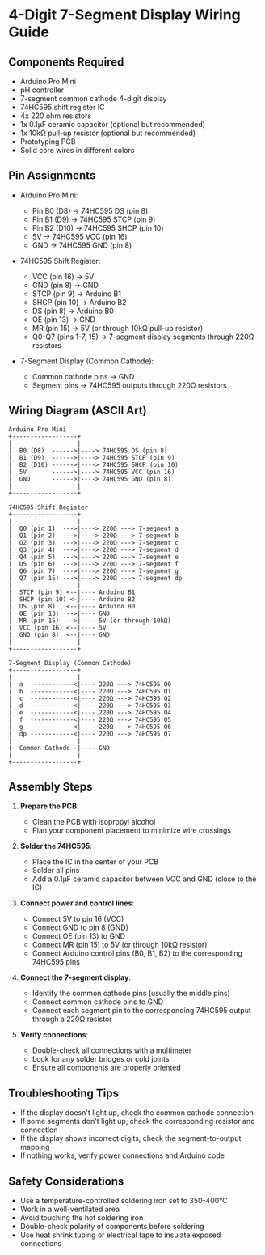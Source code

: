 # 4-Digit 7-Segment Display Wiring Guide

## Components Required
- Arduino Pro Mini
- pH controller
- 7-segment common cathode 4-digit display
- 74HC595 shift register IC
- 4x 220 ohm resistors
- 1x 0.1μF ceramic capacitor (optional but recommended)
- 1x 10kΩ pull-up resistor (optional but recommended)
- Prototyping PCB
- Solid core wires in different colors

## Pin Assignments
- Arduino Pro Mini:
  - Pin B0 (D8) → 74HC595 DS (pin 8)
  - Pin B1 (D9) → 74HC595 STCP (pin 9)
  - Pin B2 (D10) → 74HC595 SHCP (pin 10)
  - 5V → 74HC595 VCC (pin 16)
  - GND → 74HC595 GND (pin 8)

- 74HC595 Shift Register:
  - VCC (pin 16) → 5V
  - GND (pin 8) → GND
  - STCP (pin 9) → Arduino B1
  - SHCP (pin 10) → Arduino B2
  - DS (pin 8) → Arduino B0
  - OE (pin 13) → GND
  - MR (pin 15) → 5V (or through 10kΩ pull-up resistor)
  - Q0-Q7 (pins 1-7, 15) → 7-segment display segments through 220Ω resistors

- 7-Segment Display (Common Cathode):
  - Common cathode pins → GND
  - Segment pins → 74HC595 outputs through 220Ω resistors

## Wiring Diagram (ASCII Art)
```
Arduino Pro Mini
+------------------+
|                  |
|  B0 (D8)  ------>|----> 74HC595 DS (pin 8)
|  B1 (D9)  ------>|----> 74HC595 STCP (pin 9)
|  B2 (D10) ------>|----> 74HC595 SHCP (pin 10)
|  5V       ------>|----> 74HC595 VCC (pin 16)
|  GND      ------>|----> 74HC595 GND (pin 8)
|                  |
+------------------+

74HC595 Shift Register
+------------------+
|                  |
|  Q0 (pin 1)  --->|----> 220Ω ---> 7-segment a
|  Q1 (pin 2)  --->|----> 220Ω ---> 7-segment b
|  Q2 (pin 3)  --->|----> 220Ω ---> 7-segment c
|  Q3 (pin 4)  --->|----> 220Ω ---> 7-segment d
|  Q4 (pin 5)  --->|----> 220Ω ---> 7-segment e
|  Q5 (pin 6)  --->|----> 220Ω ---> 7-segment f
|  Q6 (pin 7)  --->|----> 220Ω ---> 7-segment g
|  Q7 (pin 15) --->|----> 220Ω ---> 7-segment dp
|                  |
|  STCP (pin 9) <--|---- Arduino B1
|  SHCP (pin 10) <-|---- Arduino B2
|  DS (pin 8)   <--|---- Arduino B0
|  OE (pin 13)  -->|---- GND
|  MR (pin 15)  -->|---- 5V (or through 10kΩ)
|  VCC (pin 16) <--|---- 5V
|  GND (pin 8)  <--|---- GND
|                  |
+------------------+

7-Segment Display (Common Cathode)
+------------------+
|                  |
|  a  ------------<|---- 220Ω ---> 74HC595 Q0
|  b  ------------<|---- 220Ω ---> 74HC595 Q1
|  c  ------------<|---- 220Ω ---> 74HC595 Q2
|  d  ------------<|---- 220Ω ---> 74HC595 Q3
|  e  ------------<|---- 220Ω ---> 74HC595 Q4
|  f  ------------<|---- 220Ω ---> 74HC595 Q5
|  g  ------------<|---- 220Ω ---> 74HC595 Q6
|  dp ------------<|---- 220Ω ---> 74HC595 Q7
|                  |
|  Common Cathode -|---- GND
|                  |
+------------------+
```

## Assembly Steps
1. **Prepare the PCB**:
   - Clean the PCB with isopropyl alcohol
   - Plan your component placement to minimize wire crossings

2. **Solder the 74HC595**:
   - Place the IC in the center of your PCB
   - Solder all pins
   - Add a 0.1μF ceramic capacitor between VCC and GND (close to the IC)

3. **Connect power and control lines**:
   - Connect 5V to pin 16 (VCC)
   - Connect GND to pin 8 (GND)
   - Connect OE (pin 13) to GND
   - Connect MR (pin 15) to 5V (or through 10kΩ resistor)
   - Connect Arduino control pins (B0, B1, B2) to the corresponding 74HC595 pins

4. **Connect the 7-segment display**:
   - Identify the common cathode pins (usually the middle pins)
   - Connect common cathode pins to GND
   - Connect each segment pin to the corresponding 74HC595 output through a 220Ω resistor

5. **Verify connections**:
   - Double-check all connections with a multimeter
   - Look for any solder bridges or cold joints
   - Ensure all components are properly oriented

## Troubleshooting Tips
- If the display doesn't light up, check the common cathode connection
- If some segments don't light up, check the corresponding resistor and connection
- If the display shows incorrect digits, check the segment-to-output mapping
- If nothing works, verify power connections and Arduino code

## Safety Considerations
- Use a temperature-controlled soldering iron set to 350-400°C
- Work in a well-ventilated area
- Avoid touching the hot soldering iron
- Double-check polarity of components before soldering
- Use heat shrink tubing or electrical tape to insulate exposed connections 